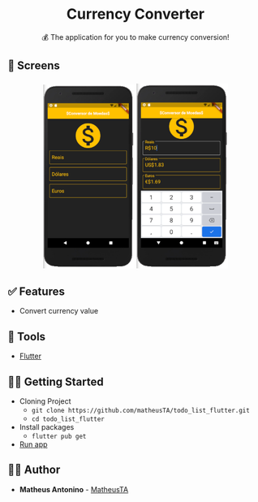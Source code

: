 <h1 align="center">
  <strong>Currency Converter</strong>
</h1> 

<p align="center">
💰 The application for you to make currency conversion!
</p> 

## 🎨 Screens

<h3 align="center">
  <img alt="Flutter App" 
    src="https://github.com/matheusTA/currency_converter_flutter/blob/master/screens_shots/Capturar.PNG?raw=true" width="180px"/>
  <img alt="Flutter app" 
    src="https://github.com/matheusTA/currency_converter_flutter/blob/master/screens_shots/Capturar-1.PNG?raw=true" width="180px"/>
</h3>

## ✅ Features
   - Convert currency value

## 🧰 Tools

- [Flutter](https://flutter.dev/docs)

## 👩‍🏫 Getting Started

- Cloning Project
  - `git clone https://github.com/matheusTA/todo_list_flutter.git`
  - `cd todo_list_flutter`
- Install packages
  - `flutter pub get`
- [Run app](https://flutter.dev/docs/get-started/test-drive?tab=terminal)
 
## 🙋‍♂️ Author

* **Matheus Antonino** - [MatheusTA](https://github.com/matheusTA)
